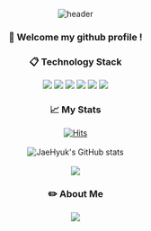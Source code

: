 <div align="center"> 

![header](https://capsule-render.vercel.app/api?type=rounded&color=C5DEDA&height=150&section=header&text=JH_Github&fontColor=ffffff&fontSize=70&animation=fadeIn&fontAlignY=55&desc=%20&descAlignY=62&descAlign=62)
  
###  :wave: Welcome my github profile !      
  
###  :clipboard: Technology Stack

  
  <img src="https://img.shields.io/badge/JAVA-007396?style=for-the-badge&logo=Java&logoColor=white">
  <img src="https://img.shields.io/badge/JavaScript-F7DF1E?style=for-the-badge&logo=JavaScript&logoColor=white">
  <img src="https://img.shields.io/badge/Spring-6DB33F?style=for-the-badge&logo=Spring&logoColor=white">
  <img src="https://img.shields.io/badge/MySQL-4479A1?style=for-the-badge&logo=MySQL&logoColor=white">
  <img src="https://img.shields.io/badge/aws-232F3E?style=for-the-badge&logo=Amazon aws&logoColor=white">
  <img src="https://img.shields.io/badge/github-181717?style=for-the-badge&logo=github&logoColor=white">
 
 <br/>

### 📈 My Stats
   
  [![Hits](https://hits.seeyoufarm.com/api/count/incr/badge.svg?url=https%3A%2F%2Fgithub.com%2FNoJaeHyuk&count_bg=%2379C83D&title_bg=%23555555&icon=&icon_color=%23E7E7E7&title=hits&edge_flat=false)](https://hits.seeyoufarm.com)  
  <br/>
  ![JaeHyuk's GitHub stats](https://github-readme-stats.vercel.app/api?username=NoJaeHyuk&show_icons=true)  
  <br/>
  <img src="https://ghchart.rshah.org/NoJaeHyuk" />  

### :pencil2: About Me

  <a href="https://jh7722.tistory.com/" target="_blank"><img src="https://img.shields.io/badge/tistory-FF9933?style=for-the-badge&logo=tistory&logoColor=white"></a>    

</div>
